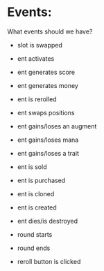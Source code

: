 

# Events:
What events should we have?

- slot is swapped
- ent activates
- ent generates score
- ent generates money
- ent is rerolled
- ent swaps positions
- ent gains/loses an augment
- ent gains/loses mana
- ent gains/loses a trait
- ent is sold
- ent is purchased

- ent is cloned
- ent is created
- ent dies/is destroyed

- round starts
- round ends

- reroll button is clicked




